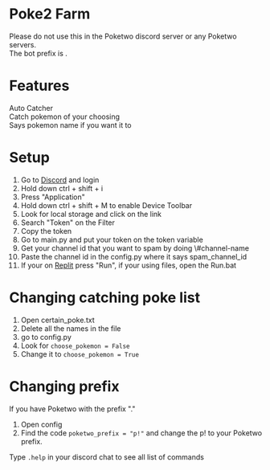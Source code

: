 # Poke2 Farm

Please do not use this in the Poketwo discord server or any Poketwo servers.  
The bot prefix is .

# Features

Auto Catcher  
Catch pokemon of your choosing  
Says pokemon name if you want it to


# Setup

1. Go to [Discord](https://www.discordapp.com) and login
2. Hold down ctrl + shift + i
3. Press "Application"
4. Hold down ctrl + shift + M to enable Device Toolbar
5. Look for local storage and click on the link
6. Search "Token" on the Filter
7. Copy the token
8. Go to main.py and put your token on the token variable
9. Get your channel id that you want to spam by doing \\#channel-name
10. Paste the channel id in the config.py where it says spam_channel_id
11. If your on [Replit](https://www.replit.com) press "Run", if your using files, open the Run.bat

# Changing catching poke list

1. Open certain_poke.txt
2. Delete all the names in the file
3. go to config.py
4. Look for `choose_pokemon = False`
5. Change it to `choose_pokemon = True`

# Changing prefix

If you have Poketwo with the prefix "."

1. Open config
2. Find the code `poketwo_prefix = "p!"` and change the p! to your Poketwo prefix.


Type `.help` in your discord chat to see all list of commands
